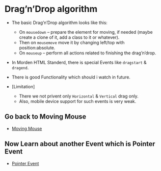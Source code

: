 # Drag’n’Drop algorithm

- The basic Drag’n’Drop algorithm looks like this:

  - On `mousedown` – prepare the element for moving, if needed (maybe create a clone of it, add a class to it or whatever).
  - Then on `mousemove` move it by changing left/top with position:absolute.
  - On `mouseup` – perform all actions related to finishing the drag’n’drop.

- In Morden HTML Standerd, there is special Events like `dragstart` & `dragend`.
- There is good Functionality which should i watch in future.

- [Limitation]
  - There we not privent only `Horizontal` & `Vertical` drag only.
  - Also, mobile device support for such events is very weak.


## Go back to Moving Mouse

- [Moving Mouse](./02%20Moving_mouse.md)

## Now Learn about another Event which is Pointer Event

- [Pointer Event](./04%20Pointer%20Event.md)